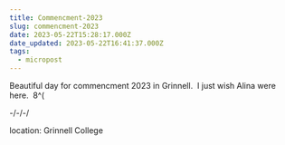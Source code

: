 ```yaml
---
title: Commencment-2023
slug: commencment-2023
date: 2023-05-22T15:28:17.000Z
date_updated: 2023-05-22T16:41:37.000Z
tags: 
  - micropost
---
```


Beautiful day for commencment 2023 in Grinnell.  I just wish Alina were here.  8^(

-/-/-/

location: Grinnell College
